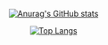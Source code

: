 <div align="center">
  
[![Anurag's GitHub stats](https://github-readme-stats-sigma-five.vercel.app/api?username=anirudhkaushik2003&count_private=true&include_all_commits=true&show_icons=true&theme=tokyonight)](https://github.com/anuraghazra/github-readme-stats)
<br/>

[![Top Langs](https://github-readme-stats-sigma-five.vercel.app/api/top-langs/?username=anirudhkaushik2003&theme=tokyonight&hide=makefile,cmake)](https://github.com/anuraghazra/github-readme-stats) </div>
  
<!--
**anirudhkaushik2003/anirudhkaushik2003** is a ✨ _special_ ✨ repository because its `README.md` (this file) appears on your GitHub profile.

Here are some ideas to get you started:

- 🔭 I’m currently working on ...
- 🌱 I’m currently learning ...
- 👯 I’m looking to collaborate on ...
- 🤔 I’m looking for help with ...
- 💬 Ask me about ...
- 📫 How to reach me: ...
- 😄 Pronouns: ...
- ⚡ Fun fact: ...
-->
